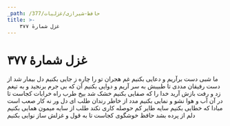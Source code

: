 ```yaml
---
_path: /حافظ-شیرازی/غزلیات/377
title: >-
    غزل شمارهٔ ۳۷۷
---
```

# غزل شمارهٔ ۳۷۷

ما شبی دست برآریم و دعایی بکنیم
غم هجران تو را چاره ز جایی بکنیم
دل بیمار شد از دست رفیقان مددی
تا طبیبش به سر آریم و دوایی بکنیم
آن که بی جرم برنجید و به تیغم زد و رفت
بازش آرید خدا را که صفایی بکنیم
خشک شد بیخ طرب راه خرابات کجاست
تا در آن آب و هوا نشو و نمایی بکنیم
مدد از خاطر رندان طلب ای دل ور نه
کار صعب است مبادا که خطایی بکنیم
سایه طایر کم حوصله کاری نکند
طلب از سایه میمون همایی بکنیم
دلم از پرده بشد حافظ خوشگوی کجاست
تا به قول و غزلش ساز نوایی بکنیم
